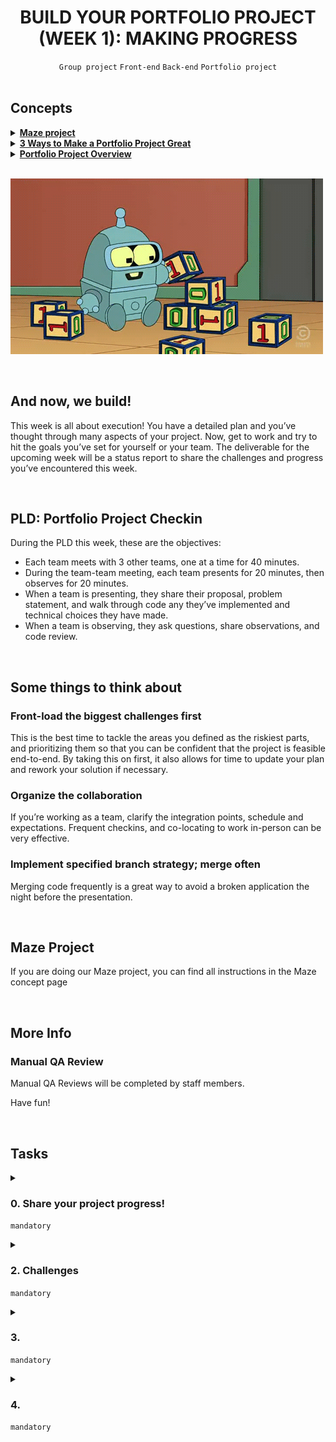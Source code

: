 <h1 align="center"><b>BUILD YOUR PORTFOLIO PROJECT (WEEK 1): MAKING PROGRESS</b></h1>
<div align="center"><code>Group project</code> <code>Front-end</code> <code>Back-end</code> <code>Portfolio project</code></div>

<br>

## Concepts
<details>
<summary><b><a href="https://intranet.alxswe.com/concepts/133">Maze project</a></b></summary><br>


<br><p align="center">※※※※※※※※※※※※</p><br>
</details>


<details>
<summary><b><a href="https://intranet.alxswe.com/concepts/135">3 Ways to Make a Portfolio Project Great</a></b></summary><br>


<br><p align="center">※※※※※※※※※※※※</p><br>
</details>


<details>
<summary><b><a href="https://intranet.alxswe.com/concepts/137">Portfolio Project Overview</a></b></summary><br>


<br><p align="center">※※※※※※※※※※※※</p><br>
</details>

<br><img src="https://github.com/codenvibes/alx-portfolio_project/blob/master/build%20your%20portfolio%20project%20(week%201)%3A%20making%20progress/images/a9988dee7cde9c364f7b.gif">


<!-- <br>
<hr>
<h3><a href=>Notes</a></h3>
<hr> -->


<br>

## And now, we build!
This week is all about execution! You have a detailed plan and you’ve thought through many aspects of your project. Now, get to work and try to hit the goals you’ve set for yourself or your team. The deliverable for the upcoming week will be a status report to share the challenges and progress you’ve encountered this week.


<br>

## PLD: Portfolio Project Checkin
During the PLD this week, these are the objectives:

- Each team meets with 3 other teams, one at a time for 40 minutes.
- During the team-team meeting, each team presents for 20 minutes, then observes for 20 minutes.
- When a team is presenting, they share their proposal, problem statement, and walk through code any they’ve implemented and technical choices they have made.
- When a team is observing, they ask questions, share observations, and code review.


<br>

## Some things to think about
### Front-load the biggest challenges first
This is the best time to tackle the areas you defined as the riskiest parts, and prioritizing them so that you can be confident that the project is feasible end-to-end. By taking this on first, it also allows for time to update your plan and rework your solution if necessary.

### Organize the collaboration
If you’re working as a team, clarify the integration points, schedule and expectations. Frequent checkins, and co-locating to work in-person can be very effective.

### Implement specified branch strategy; merge often
Merging code frequently is a great way to avoid a broken application the night before the presentation.


<br>

## Maze Project
If you are doing our Maze project, you can find all instructions in the Maze concept page


<br>

## More Info
### Manual QA Review
Manual QA Reviews will be completed by staff members.

Have fun!


<br>

## Tasks
<details>
<summary>

### 0. Share your project progress!
`mandatory`

</summary>

Share a link here to a new Google Document where your team provides a written status update.
</details>

<!--<details>
<summary>

### 1. 
`mandatory`

</summary>


</details>-->

<details>
<summary>

### 2. Challenges
`mandatory`

</summary>


</details>

<details>
<summary>

### 3. 
`mandatory`

</summary>


</details>

<details>
<summary>

### 4. 
`mandatory`

</summary>


</details>

